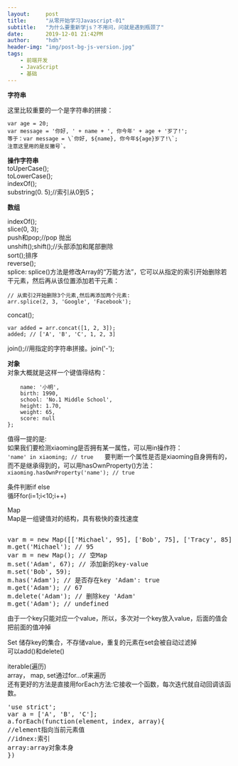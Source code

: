```yaml
---
layout:     post
title:      "从零开始学习Javascript-01"
subtitle:   "为什么要重新学js？不用问，问就是遇到瓶颈了"
date:       2019-12-01 21:42PM
author:     "hdh"
header-img: "img/post-bg-js-version.jpg"
tags:
    - 前端开发
    - JavaScript
    - 基础
---
```



**字符串**

这里比较重要的一个是字符串的拼接：
```var name = '小明';   
var age = 20;  
var message = '你好, ' + name + ', 你今年' + age + '岁了!';   
等于：var message = \`你好, ${name}, 你今年${age}岁了!\`;   
注意这里用的是反撇号`。
```

**操作字符串**  
toUperCase();  
toLowerCase();  
indexOf();  
substring(0. 5);//索引从0到5；

**数组**  

 indexOf();  
 slice(0, 3);  
 push和pop;//pop 抛出  
 unshift();shift();//头部添加和尾部删除  
 sort();排序  
 reverse();  
 splice: splice()方法是修改Array的“万能方法”，它可以从指定的索引开始删除若干元素，然后再从该位置添加若干元素： 
 ```var arr = ['Microsoft', 'Apple', 'Yahoo', 'AOL', 'Excite', 'Oracle'];  
 // 从索引2开始删除3个元素,然后再添加两个元素:   
arr.splice(2, 3, 'Google', 'Facebook');  
```
concat();  
```var arr = ['A', 'B', 'C'];
var added = arr.concat([1, 2, 3]);  
added; // ['A', 'B', 'C', 1, 2, 3]  
```
join();//用指定的字符串拼接。join('-');  

**对象**  
对象大概就是这样一个键值得结构：  
```var xiaoming = {  
    name: '小明',  
    birth: 1990,  
    school: 'No.1 Middle School',  
    height: 1.70,  
    weight: 65,  
    score: null  
};
 ``` 

值得一提的是:  
如果我们要检测xiaoming是否拥有某一属性，可以用in操作符：   
`'name' in xiaoming; // true   `
要判断一个属性是否是xiaoming自身拥有的，而不是继承得到的，可以用hasOwnProperty()方法：  
`xiaoming.hasOwnProperty('name'); // true`  

条件判断if else   
循环for(i=1;i<10;i++)  

Map  
Map是一组键值对的结构，具有极快的查找速度  
<pre>  
var m = new Map([['Michael', 95], ['Bob', 75], ['Tracy', 85]]);  
m.get('Michael'); // 95  
var m = new Map(); // 空Map  
m.set('Adam', 67); // 添加新的key-value  
m.set('Bob', 59);  
m.has('Adam'); // 是否存在key 'Adam': true  
m.get('Adam'); // 67  
m.delete('Adam'); // 删除key 'Adam'  
m.get('Adam'); // undefined   
</pre>
由于一个key只能对应一个value，所以，多次对一个key放入value，后面的值会把前面的值冲掉

Set 储存key的集合，不存储value，重复的元素在set会被自动过滤掉  
可以add()和delete()


iterable(遍历)  
array， map, set通过for...of来遍历  
还有更好的方法是直接用forEach方法:它接收一个函数，每次迭代就自动回调该函数。    
<pre>'use strict';    
var a = ['A', 'B', 'C'];  
a.forEach(function(element, index, array){  
//element指向当前元素值    
//idnex:索引    
array:array对象本身
})
</pre>

    